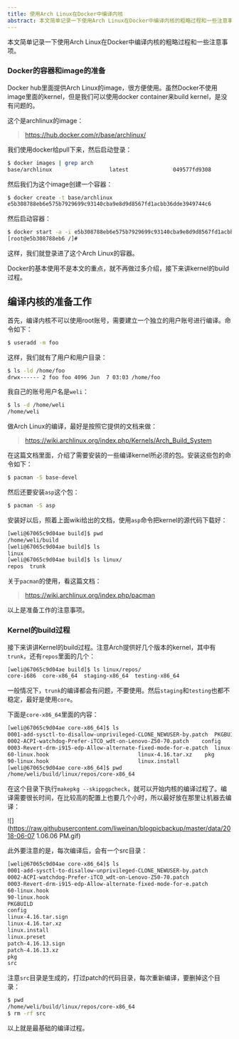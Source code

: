 ```yaml
---
title: 使用Arch Linux在Docker中编译内核
abstract: 本文简单记录一下使用Arch Linux在Docker中编译内核的粗略过程和一些注意事项。
---
```




本文简单记录一下使用Arch Linux在Docker中编译内核的粗略过程和一些注意事项。

### Docker的容器和image的准备

Docker hub里面提供Arch Linux的image，很方便使用。虽然Docker不使用image里面的kernel，但是我们可以使用docker container来build kernel，是没有问题的。

这个是archlinux的image：

> https://hub.docker.com/r/base/archlinux/

我们使用docker给pull下来，然后启动登录：

```bash
$ docker images | grep arch
base/archlinux                  latest              049577fd9308        37 hours ago        460MB
```

然后我们为这个image创建一个容器：

```bash
$ docker create -t base/archlinux
e5b308788eb6e575b7929699c93140cba9e8d9d8567fd1acbb36dde3949744c6
```

然后启动容器：

```bash
$ docker start -a -i e5b308788eb6e575b7929699c93140cba9e8d9d8567fd1acbb36dde3949744c6
[root@e5b308788eb6 /]#
```

这样，我们就登录进了这个Arch Linux的容器。

Docker的基本使用不是本文的重点，就不再做过多介绍，接下来讲kernel的build过程。

## 编译内核的准备工作

首先，编译内核不可以使用root账号，需要建立一个独立的用户账号进行编译。命令如下：

```bash
$ useradd -m foo
```

这样，我们就有了用户和用户目录：

```bash
$ ls -ld /home/foo
drwx------ 2 foo foo 4096 Jun  7 03:03 /home/foo
```

我自己的账号用户名是`weli`：

```bash
$ ls -d /home/weli
/home/weli
```

做Arch Linux的编译，最好是按照它提供的文档来做：

> https://wiki.archlinux.org/index.php/Kernels/Arch_Build_System

在这篇文档里面，介绍了需要安装的一些编译kernel所必须的包。安装这些包的命令如下：

```bash
$ pacman -S base-devel
```

然后还要安装`asp`这个包：

```bash
$ pacman -S asp
```

安装好以后，照着上面wiki给出的文档，使用`asp`命令把kernel的源代码下载好：

```bash
[weli@67065c9d04ae build]$ pwd
/home/weli/build
[weli@67065c9d04ae build]$ ls
linux
[weli@67065c9d04ae build]$ ls linux/
repos  trunk
```

关于`pacman`的使用，看这篇文档：

> https://wiki.archlinux.org/index.php/pacman

以上是准备工作的注意事项。

### Kernel的build过程

接下来讲讲Kernel的build过程。注意Arch提供好几个版本的kernel，其中有`trunk`，还有`repos`里面的几个：

```bash
[weli@67065c9d04ae build]$ ls linux/repos/
core-i686  core-x86_64	staging-x86_64	testing-x86_64
```

一般情况下，`trunk`的编译都会有问题，不要使用。然后`staging`和`testing`也都不稳定，最好是使用`core`。

下面是`core-x86_64`里面的内容：

```bash
[weli@67065c9d04ae core-x86_64]$ ls
0001-add-sysctl-to-disallow-unprivileged-CLONE_NEWUSER-by.patch  PKGBUILD	      linux.preset
0002-ACPI-watchdog-Prefer-iTCO_wdt-on-Lenovo-Z50-70.patch	 config		      patch-4.16.13.sign
0003-Revert-drm-i915-edp-Allow-alternate-fixed-mode-for-e.patch  linux-4.16.tar.sign  patch-4.16.13.xz
60-linux.hook							 linux-4.16.tar.xz    pkg
90-linux.hook							 linux.install
[weli@67065c9d04ae core-x86_64]$ pwd
/home/weli/build/linux/repos/core-x86_64
```

在这个目录下执行`makepkg --skippgpcheck`，就可以开始内核的编译过程了。编译需要很长时间，在比较高的配置上也要几个小时，所以最好放在那里让机器去编译：

![](https://raw.githubusercontent.com/liweinan/blogpicbackup/master/data/2018-06-07 1.06.06 PM.gif)

此外要注意的是，每次编译后，会有一个src目录：

```bash
[weli@67065c9d04ae core-x86_64]$ ls
0001-add-sysctl-to-disallow-unprivileged-CLONE_NEWUSER-by.patch
0002-ACPI-watchdog-Prefer-iTCO_wdt-on-Lenovo-Z50-70.patch
0003-Revert-drm-i915-edp-Allow-alternate-fixed-mode-for-e.patch
60-linux.hook
90-linux.hook
PKGBUILD
config
linux-4.16.tar.sign
linux-4.16.tar.xz
linux.install
linux.preset
patch-4.16.13.sign
patch-4.16.13.xz
pkg
src
```

注意`src`目录是生成的，打过patch的代码目录，每次重新编译，要删掉这个目录：

```bash
$ pwd
/home/weli/build/linux/repos/core-x86_64
$ rm -rf src
```

以上就是最基础的编译过程。


